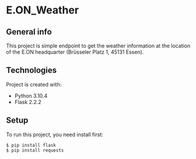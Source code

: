 # E.ON_Weather

## General info
This project is simple endpoint to get the weather information at the location of the E.ON headquarter (Brüsseler Platz 1, 45131 Essen).
	
## Technologies
Project is created with:
* Python 3.10.4
* Flask 2.2.2
## Setup
To run this project, you need install first:
```
$ pip install flask
$ pip install requests
```